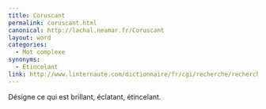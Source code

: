 ```yaml
---
title: Coruscant
permalink: coruscant.html
canonical: http://lachal.neamar.fr/Coruscant
layout: word
categories:
  - Mot complexe
synonyms:
  - Etincelant
link: http://www.linternaute.com/dictionnaire/fr/cgi/recherche/recherche.php
---
```


Désigne ce qui est brillant, éclatant, étincelant.

